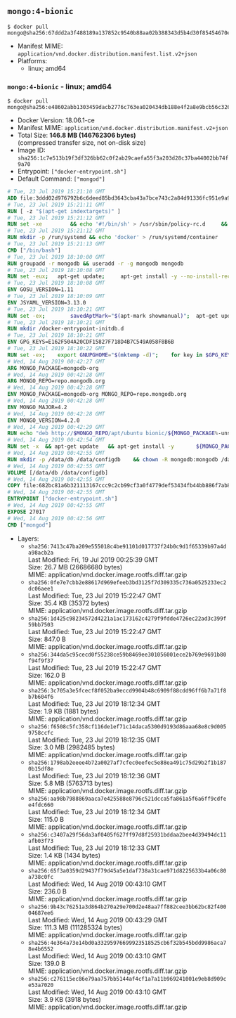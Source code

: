 ## `mongo:4-bionic`

```console
$ docker pull mongo@sha256:67ddd2a3f488189a137852c9540b88aa02b388343d5b4d30f85454670e8a7e09
```

-	Manifest MIME: `application/vnd.docker.distribution.manifest.list.v2+json`
-	Platforms:
	-	linux; amd64

### `mongo:4-bionic` - linux; amd64

```console
$ docker pull mongo@sha256:e48602abb1303459dacb2776c763ea020434db188e4f2a8e9bcb56c326f5a8c8
```

-	Docker Version: 18.06.1-ce
-	Manifest MIME: `application/vnd.docker.distribution.manifest.v2+json`
-	Total Size: **146.8 MB (146762306 bytes)**  
	(compressed transfer size, not on-disk size)
-	Image ID: `sha256:1c7e513b19f3df326bb62c0f2ab29caefa55f3a203d28c37ba44002bb74f9a70`
-	Entrypoint: `["docker-entrypoint.sh"]`
-	Default Command: `["mongod"]`

```dockerfile
# Tue, 23 Jul 2019 15:21:10 GMT
ADD file:3ddd02d976792b6c6deed85bd3643cba43a7bce743c2a84d91336fc951e9a9ec in / 
# Tue, 23 Jul 2019 15:21:11 GMT
RUN [ -z "$(apt-get indextargets)" ]
# Tue, 23 Jul 2019 15:21:12 GMT
RUN set -xe 		&& echo '#!/bin/sh' > /usr/sbin/policy-rc.d 	&& echo 'exit 101' >> /usr/sbin/policy-rc.d 	&& chmod +x /usr/sbin/policy-rc.d 		&& dpkg-divert --local --rename --add /sbin/initctl 	&& cp -a /usr/sbin/policy-rc.d /sbin/initctl 	&& sed -i 's/^exit.*/exit 0/' /sbin/initctl 		&& echo 'force-unsafe-io' > /etc/dpkg/dpkg.cfg.d/docker-apt-speedup 		&& echo 'DPkg::Post-Invoke { "rm -f /var/cache/apt/archives/*.deb /var/cache/apt/archives/partial/*.deb /var/cache/apt/*.bin || true"; };' > /etc/apt/apt.conf.d/docker-clean 	&& echo 'APT::Update::Post-Invoke { "rm -f /var/cache/apt/archives/*.deb /var/cache/apt/archives/partial/*.deb /var/cache/apt/*.bin || true"; };' >> /etc/apt/apt.conf.d/docker-clean 	&& echo 'Dir::Cache::pkgcache ""; Dir::Cache::srcpkgcache "";' >> /etc/apt/apt.conf.d/docker-clean 		&& echo 'Acquire::Languages "none";' > /etc/apt/apt.conf.d/docker-no-languages 		&& echo 'Acquire::GzipIndexes "true"; Acquire::CompressionTypes::Order:: "gz";' > /etc/apt/apt.conf.d/docker-gzip-indexes 		&& echo 'Apt::AutoRemove::SuggestsImportant "false";' > /etc/apt/apt.conf.d/docker-autoremove-suggests
# Tue, 23 Jul 2019 15:21:12 GMT
RUN mkdir -p /run/systemd && echo 'docker' > /run/systemd/container
# Tue, 23 Jul 2019 15:21:13 GMT
CMD ["/bin/bash"]
# Tue, 23 Jul 2019 18:10:00 GMT
RUN groupadd -r mongodb && useradd -r -g mongodb mongodb
# Tue, 23 Jul 2019 18:10:08 GMT
RUN set -eux; 	apt-get update; 	apt-get install -y --no-install-recommends 		ca-certificates 		jq 		numactl 	; 	if ! command -v ps > /dev/null; then 		apt-get install -y --no-install-recommends procps; 	fi; 	rm -rf /var/lib/apt/lists/*
# Tue, 23 Jul 2019 18:10:08 GMT
ENV GOSU_VERSION=1.11
# Tue, 23 Jul 2019 18:10:09 GMT
ENV JSYAML_VERSION=3.13.0
# Tue, 23 Jul 2019 18:10:21 GMT
RUN set -ex; 		savedAptMark="$(apt-mark showmanual)"; 	apt-get update; 	apt-get install -y --no-install-recommends 		wget 	; 	if ! command -v gpg > /dev/null; then 		apt-get install -y --no-install-recommends gnupg dirmngr; 		savedAptMark="$savedAptMark gnupg dirmngr"; 	elif gpg --version | grep -q '^gpg (GnuPG) 1\.'; then 		apt-get install -y --no-install-recommends gnupg-curl; 	fi; 	rm -rf /var/lib/apt/lists/*; 		dpkgArch="$(dpkg --print-architecture | awk -F- '{ print $NF }')"; 	wget -O /usr/local/bin/gosu "https://github.com/tianon/gosu/releases/download/$GOSU_VERSION/gosu-$dpkgArch"; 	wget -O /usr/local/bin/gosu.asc "https://github.com/tianon/gosu/releases/download/$GOSU_VERSION/gosu-$dpkgArch.asc"; 	export GNUPGHOME="$(mktemp -d)"; 	gpg --batch --keyserver hkps://keys.openpgp.org --recv-keys B42F6819007F00F88E364FD4036A9C25BF357DD4; 	gpg --batch --verify /usr/local/bin/gosu.asc /usr/local/bin/gosu; 	command -v gpgconf && gpgconf --kill all || :; 	rm -r "$GNUPGHOME" /usr/local/bin/gosu.asc; 	chmod +x /usr/local/bin/gosu; 	gosu --version; 	gosu nobody true; 		wget -O /js-yaml.js "https://github.com/nodeca/js-yaml/raw/${JSYAML_VERSION}/dist/js-yaml.js"; 		apt-mark auto '.*' > /dev/null; 	apt-mark manual $savedAptMark > /dev/null; 	apt-get purge -y --auto-remove -o APT::AutoRemove::RecommendsImportant=false
# Tue, 23 Jul 2019 18:10:21 GMT
RUN mkdir /docker-entrypoint-initdb.d
# Tue, 23 Jul 2019 18:10:21 GMT
ENV GPG_KEYS=E162F504A20CDF15827F718D4B7C549A058F8B6B
# Tue, 23 Jul 2019 18:10:22 GMT
RUN set -ex; 	export GNUPGHOME="$(mktemp -d)"; 	for key in $GPG_KEYS; do 		gpg --batch --keyserver ha.pool.sks-keyservers.net --recv-keys "$key"; 	done; 	gpg --batch --export $GPG_KEYS > /etc/apt/trusted.gpg.d/mongodb.gpg; 	command -v gpgconf && gpgconf --kill all || :; 	rm -r "$GNUPGHOME"; 	apt-key list
# Wed, 14 Aug 2019 00:42:27 GMT
ARG MONGO_PACKAGE=mongodb-org
# Wed, 14 Aug 2019 00:42:28 GMT
ARG MONGO_REPO=repo.mongodb.org
# Wed, 14 Aug 2019 00:42:28 GMT
ENV MONGO_PACKAGE=mongodb-org MONGO_REPO=repo.mongodb.org
# Wed, 14 Aug 2019 00:42:28 GMT
ENV MONGO_MAJOR=4.2
# Wed, 14 Aug 2019 00:42:28 GMT
ENV MONGO_VERSION=4.2.0
# Wed, 14 Aug 2019 00:42:29 GMT
RUN echo "deb http://$MONGO_REPO/apt/ubuntu bionic/${MONGO_PACKAGE%-unstable}/$MONGO_MAJOR multiverse" | tee "/etc/apt/sources.list.d/${MONGO_PACKAGE%-unstable}.list"
# Wed, 14 Aug 2019 00:42:54 GMT
RUN set -x 	&& apt-get update 	&& apt-get install -y 		${MONGO_PACKAGE}=$MONGO_VERSION 		${MONGO_PACKAGE}-server=$MONGO_VERSION 		${MONGO_PACKAGE}-shell=$MONGO_VERSION 		${MONGO_PACKAGE}-mongos=$MONGO_VERSION 		${MONGO_PACKAGE}-tools=$MONGO_VERSION 	&& rm -rf /var/lib/apt/lists/* 	&& rm -rf /var/lib/mongodb 	&& mv /etc/mongod.conf /etc/mongod.conf.orig
# Wed, 14 Aug 2019 00:42:55 GMT
RUN mkdir -p /data/db /data/configdb 	&& chown -R mongodb:mongodb /data/db /data/configdb
# Wed, 14 Aug 2019 00:42:55 GMT
VOLUME [/data/db /data/configdb]
# Wed, 14 Aug 2019 00:42:55 GMT
COPY file:682bc81a6b321113167ccc9c2cb99cf3a0f4779def53434fb44bb886f7ab8724 in /usr/local/bin/ 
# Wed, 14 Aug 2019 00:42:55 GMT
ENTRYPOINT ["docker-entrypoint.sh"]
# Wed, 14 Aug 2019 00:42:55 GMT
EXPOSE 27017
# Wed, 14 Aug 2019 00:42:56 GMT
CMD ["mongod"]
```

-	Layers:
	-	`sha256:7413c47ba209e555018c4be91101d017737f24b0c9d1f65339b97a4da98acb2a`  
		Last Modified: Fri, 19 Jul 2019 00:25:39 GMT  
		Size: 26.7 MB (26686680 bytes)  
		MIME: application/vnd.docker.image.rootfs.diff.tar.gzip
	-	`sha256:0fe7e7cbb2e88617d969efeeb3bd3125f7d309335c736a0525233ec2dc06aee1`  
		Last Modified: Tue, 23 Jul 2019 15:22:47 GMT  
		Size: 35.4 KB (35372 bytes)  
		MIME: application/vnd.docker.image.rootfs.diff.tar.gzip
	-	`sha256:1d425c98234572d4221a1ac173162c4279f9fdde4726ec22ad3c399f59bb7503`  
		Last Modified: Tue, 23 Jul 2019 15:22:47 GMT  
		Size: 847.0 B  
		MIME: application/vnd.docker.image.rootfs.diff.tar.gzip
	-	`sha256:344da5c95cecd0f55238ce59b8469ee301056001ece2b769e9691b80f94f9f37`  
		Last Modified: Tue, 23 Jul 2019 15:22:47 GMT  
		Size: 162.0 B  
		MIME: application/vnd.docker.image.rootfs.diff.tar.gzip
	-	`sha256:3c705a3e5fcecf8f052ba9eccd9904b48c6909f88cdd96ff6b7a71f8b7b604f6`  
		Last Modified: Tue, 23 Jul 2019 18:12:34 GMT  
		Size: 1.9 KB (1881 bytes)  
		MIME: application/vnd.docker.image.rootfs.diff.tar.gzip
	-	`sha256:f6508c5fc358cf116de1ef71c14daca5300d9193d86aaa68e8c9d0059758ccfc`  
		Last Modified: Tue, 23 Jul 2019 18:12:35 GMT  
		Size: 3.0 MB (2982485 bytes)  
		MIME: application/vnd.docker.image.rootfs.diff.tar.gzip
	-	`sha256:1798ab2eeee4b72a0027af7cfec0eefec5e88ea491c75d29b2f1b1870b15df8e`  
		Last Modified: Tue, 23 Jul 2019 18:12:36 GMT  
		Size: 5.8 MB (5763713 bytes)  
		MIME: application/vnd.docker.image.rootfs.diff.tar.gzip
	-	`sha256:aa98b7988869aaca7e425588e8796c521dcca5fa861a5f6a6ff9cdfee4fdc660`  
		Last Modified: Tue, 23 Jul 2019 18:12:34 GMT  
		Size: 115.0 B  
		MIME: application/vnd.docker.image.rootfs.diff.tar.gzip
	-	`sha256:c3407a29f56da3af0405f627ff97d8f25931bddaa2bee4d39494dc11afb03f73`  
		Last Modified: Tue, 23 Jul 2019 18:12:33 GMT  
		Size: 1.4 KB (1434 bytes)  
		MIME: application/vnd.docker.image.rootfs.diff.tar.gzip
	-	`sha256:65f3a0359d29437f79d45a5e1daf738a31cae971d8225633b4a06c80a738c0fc`  
		Last Modified: Wed, 14 Aug 2019 00:43:10 GMT  
		Size: 236.0 B  
		MIME: application/vnd.docker.image.rootfs.diff.tar.gzip
	-	`sha256:9b43c76251a3d864b270a29e700d2e48aa7ff882cee3bb62bc82f40004687ee6`  
		Last Modified: Wed, 14 Aug 2019 00:43:29 GMT  
		Size: 111.3 MB (111285324 bytes)  
		MIME: application/vnd.docker.image.rootfs.diff.tar.gzip
	-	`sha256:4e364a73e14bd0a33295976699923518525cb6f32b545bdd9986aca78e4b6552`  
		Last Modified: Wed, 14 Aug 2019 00:43:10 GMT  
		Size: 139.0 B  
		MIME: application/vnd.docker.image.rootfs.diff.tar.gzip
	-	`sha256:c276115ec86e79aa757bb5144af4cf1a7a11b969241001e9eb8d909ce53a7020`  
		Last Modified: Wed, 14 Aug 2019 00:43:10 GMT  
		Size: 3.9 KB (3918 bytes)  
		MIME: application/vnd.docker.image.rootfs.diff.tar.gzip

